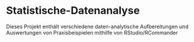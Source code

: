 # Statistische-Datenanalyse
Dieses Projekt enthält verschiedene daten-analytische Aufbereitungen und Auswertungen von Praxisbeispielen mithilfe von RStudio/RCommander
